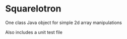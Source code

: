 # Squarelotron
One class Java object for simple 2d array manipulations

Also includes a unit test file
